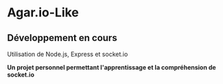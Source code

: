 # Agar.io-Like

## Développement en cours

Utilisation de Node.js, Express et socket.io

**Un projet personnel permettant l'apprentissage et la compréhension de socket.io**